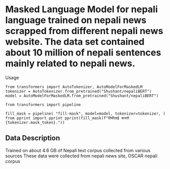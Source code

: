 # Masked Language Model for nepali language trained on nepali news scrapped from different nepali news website. The data set contained about 10 million of nepali sentences mainly related to nepali news.


Usage
```
from transformers import AutoTokenizer, AutoModelForMaskedLM
tokenizer = AutoTokenizer.from_pretrained("Shushant/nepaliBERT")
model = AutoModelForMaskedLM.from_pretrained("Shushant/nepaliBERT")

from transformers import pipeline

fill_mask = pipeline( "fill-mask", model=model, tokenizer=tokenizer, ) 
from pprint import pprint pprint(fill_mask(f"तिमीलाई कस्तो {tokenizer.mask_token}."))
```

## Data Description
Trained on about 4.6 GB of Nepali text corpus collected from various sources
These data were collected from nepali news site, OSCAR nepali corpus
